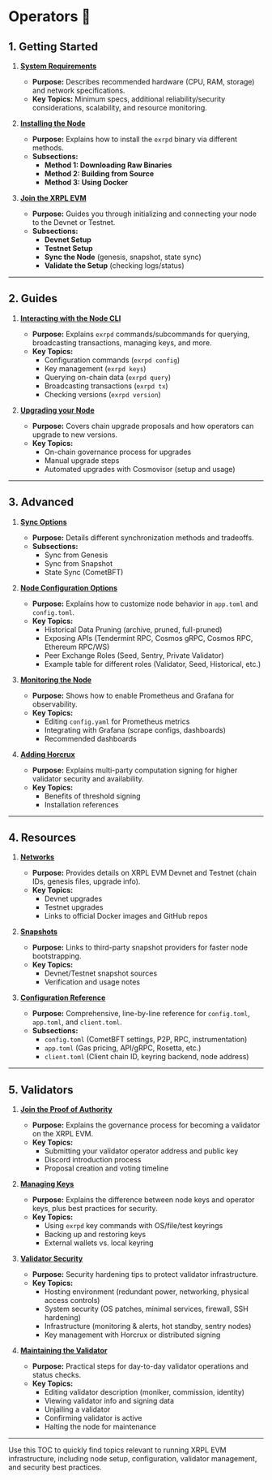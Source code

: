 # Operators 🤖

## 1. Getting Started

1. **[System Requirements](./getting-started/system-requirements.md)**  
   - **Purpose:** Describes recommended hardware (CPU, RAM, storage) and network specifications.  
   - **Key Topics:** Minimum specs, additional reliability/security considerations, scalability, and resource monitoring.

2. **[Installing the Node](./getting-started/installing-the-node.md)**  
   - **Purpose:** Explains how to install the `exrpd` binary via different methods.  
   - **Subsections:**  
     - **Method 1: Downloading Raw Binaries**  
     - **Method 2: Building from Source**  
     - **Method 3: Using Docker**

3. **[Join the XRPL EVM](./getting-started/join-the-xrplevm.md)**  
   - **Purpose:** Guides you through initializing and connecting your node to the Devnet or Testnet.  
   - **Subsections:**  
     - **Devnet Setup**  
     - **Testnet Setup**  
     - **Sync the Node** (genesis, snapshot, state sync)  
     - **Validate the Setup** (checking logs/status)

---

## 2. Guides

1. **[Interacting with the Node CLI](./guides/interacting-with-the-node-cli.md)**  
   - **Purpose:** Explains `exrpd` commands/subcommands for querying, broadcasting transactions, managing keys, and more.  
   - **Key Topics:**  
     - Configuration commands (`exrpd config`)  
     - Key management (`exrpd keys`)  
     - Querying on-chain data (`exrpd query`)  
     - Broadcasting transactions (`exrpd tx`)  
     - Checking versions (`exrpd version`)

2. **[Upgrading your Node](./guides/upgrading-your-node.md)**  
   - **Purpose:** Covers chain upgrade proposals and how operators can upgrade to new versions.  
   - **Key Topics:**  
     - On-chain governance process for upgrades  
     - Manual upgrade steps  
     - Automated upgrades with Cosmovisor (setup and usage)

---

## 3. Advanced

1. **[Sync Options](./advanced/sync-options.md)**  
   - **Purpose:** Details different synchronization methods and tradeoffs.  
   - **Subsections:**  
     - Sync from Genesis  
     - Sync from Snapshot  
     - State Sync (CometBFT)

2. **[Node Configuration Options](./advanced/node-configuration-options.md)**  
   - **Purpose:** Explains how to customize node behavior in `app.toml` and `config.toml`.  
   - **Key Topics:**  
     - Historical Data Pruning (archive, pruned, full-pruned)  
     - Exposing APIs (Tendermint RPC, Cosmos gRPC, Cosmos RPC, Ethereum RPC/WS)  
     - Peer Exchange Roles (Seed, Sentry, Private Validator)  
     - Example table for different roles (Validator, Seed, Historical, etc.)

3. **[Monitoring the Node](./advanced/monitoring-the-node.md)**  
   - **Purpose:** Shows how to enable Prometheus and Grafana for observability.  
   - **Key Topics:**  
     - Editing `config.yaml` for Prometheus metrics  
     - Integrating with Grafana (scrape configs, dashboards)  
     - Recommended dashboards

4. **[Adding Horcrux](./advanced/adding-horocrux.md)**  
   - **Purpose:** Explains multi-party computation signing for higher validator security and availability.  
   - **Key Topics:**  
     - Benefits of threshold signing  
     - Installation references

---

## 4. Resources

1. **[Networks](./resources/networks.md)**  
   - **Purpose:** Provides details on XRPL EVM Devnet and Testnet (chain IDs, genesis files, upgrade info).  
   - **Key Topics:**  
     - Devnet upgrades  
     - Testnet upgrades  
     - Links to official Docker images and GitHub repos

2. **[Snapshots](./resources/snapshots.md)**  
   - **Purpose:** Links to third-party snapshot providers for faster node bootstrapping.  
   - **Key Topics:**  
     - Devnet/Testnet snapshot sources  
     - Verification and usage notes

3. **[Configuration Reference](./resources/configuration-reference.md)**  
   - **Purpose:** Comprehensive, line-by-line reference for `config.toml`, `app.toml`, and `client.toml`.  
   - **Subsections:**  
     - `config.toml` (CometBFT settings, P2P, RPC, instrumentation)  
     - `app.toml` (Gas pricing, API/gRPC, Rosetta, etc.)  
     - `client.toml` (Client chain ID, keyring backend, node address)

---

## 5. Validators

1. **[Join the Proof of Authority](./validators/join-the-proof-of-authority.md)**  
   - **Purpose:** Explains the governance process for becoming a validator on the XRPL EVM.  
   - **Key Topics:**  
     - Submitting your validator operator address and public key  
     - Discord introduction process  
     - Proposal creation and voting timeline

2. **[Managing Keys](./validators/managing-keys.md)**  
   - **Purpose:** Explains the difference between node keys and operator keys, plus best practices for security.  
   - **Key Topics:**  
     - Using `exrpd` key commands with OS/file/test keyrings  
     - Backing up and restoring keys  
     - External wallets vs. local keyring

3. **[Validator Security](./validators/validator-security.md)**  
   - **Purpose:** Security hardening tips to protect validator infrastructure.  
   - **Key Topics:**  
     - Hosting environment (redundant power, networking, physical access controls)  
     - System security (OS patches, minimal services, firewall, SSH hardening)  
     - Infrastructure (monitoring & alerts, hot standby, sentry nodes)  
     - Key management with Horcrux or distributed signing

4. **[Maintaining the Validator](./validators/maintaining-the-validator.md)**  
   - **Purpose:** Practical steps for day-to-day validator operations and status checks.  
   - **Key Topics:**  
     - Editing validator description (moniker, commission, identity)  
     - Viewing validator info and signing data  
     - Unjailing a validator  
     - Confirming validator is active  
     - Halting the node for maintenance

---

Use this TOC to quickly find topics relevant to running XRPL EVM infrastructure, including node setup, configuration, validator management, and security best practices.